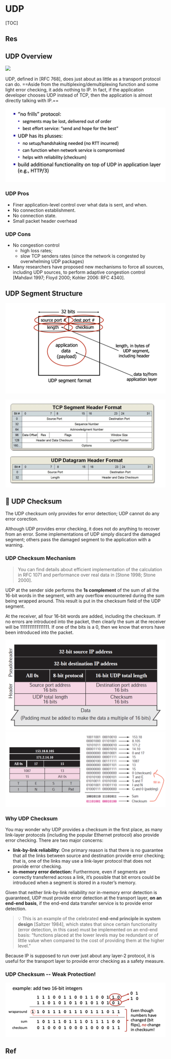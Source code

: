 # UDP

[TOC]



## Res



## UDP Overview
![](https://blog.kakaocdn.net/dn/bqIuUk/btqEh6ilDR0/NmyqCVkABw3gKsI68iYFB1/img.png)


UDP, defined in [RFC 768], does just about as little as a transport protocol can do. ==Aside from the multiplexing/demultiplexing function and some light error checking, it adds nothing to IP. In fact, if the application developer chooses UDP instead of TCP, then the application is almost directly talking with IP.==

![Screenshot 2022-11-20 at 10.21.02 AM](../../../../../../Assets/Pics/Screenshot%202022-11-20%20at%2010.21.02%20AM.png)


### UDP Pros
- Finer application-level control over what data is sent, and when.
- No connection establishment.
- No connection state.
- Small packet header overhead


### UDP Cons
- No congestion control
	- high loss rates;
	- slow TCP senders rates (since the network is congested by overwhelming UDP packages)
- Many researchers have proposed new mechanisms to force all sources, including UDP sources, to perform adaptive congestion control [Mahdavi 1997; Floyd 2000; Kohler 2006: RFC 4340].



## UDP Segment Structure
![Screenshot 2022-11-20 at 10.19.36 AM](../../../../../../Assets/Pics/Screenshot%202022-11-20%20at%2010.19.36%20AM.png)

![](../../../../../../Assets/Pics/Screenshot%202023-04-19%20at%2012.45.29%20PM.png)



## 🧾 UDP Checksum
The UDP checksum only provides for error detection; UDP cannot do any error corection.

Although UDP provides error checking, it does not do anything to recover from an error. Some implementations of UDP simply discard the damaged segment; others pass the damaged segment to the application with a warning.


### UDP Checksum Mechanism
> You can find details about efficient implementation of the calculation in RFC 1071 and performance over real data in [Stone 1998; Stone 2000].

UDP at the sender side performs the **1s complement** of the sum of all the 16-bit words in the segment, with any overflow encountered during the sum being wrapped around. This result is put in the checksum field of the UDP segment.

At the receiver, all four 16-bit words are added, including the checksum. If no errors are introduced into the packet, then clearly the sum at the receiver will be 1111111111111111. If one of the bits is a 0, then we know that errors have been introduced into the packet.

![](../../../../../../Assets/Pics/Screenshot%202023-04-14%20at%2010.54.33%20AM.png)
![](../../../../../../Assets/Pics/Screenshot%202023-04-14%20at%2010.52.00%20AM.png)


### Why UDP Checksum
You may wonder why UDP provides a checksum in the first place, as many link-layer protocols (including the popular Ethernet protocol) also provide error checking. There are two major concerns:
- **link-by-link reliability**: One primary reason is that there is no guarantee that all the links between source and destination provide error checking; that is, one of the links may use a link-layer protocol that does not provide error checking. 
- **in-memory error detection:** Furthermore, even if segments are correctly transferred across a link, it’s possible that bit errors could be introduced when a segment is stored in a router’s memory.

Given that neither link-by-link reliability nor in-memory error detection is guaranteed, UDP must provide error detection at the transport layer, **on an end-end basis**, if the end-end data transfer service is to provide error detection. 

> 💡 This is an example of the celebrated **end-end principle in system design** [Saltzer 1984], which states that since certain functionality (error detection, in this case) must be implemented on an end-end basis: “functions placed at the lower levels may be redundant or of little value when compared to the cost of providing them at the higher level.”

Because IP is supposed to run over just about any layer-2 protocol, it is useful for the transport layer to provide error checking as a safety measure. 


### UDP Checksum -- Weak Protection!
![](../../../../../../Assets/Pics/Screenshot%202023-04-14%20at%2011.47.37%20AM.png)



## Ref
[「Computer Network」 User Datagram Protocol | UDP 프로토콜]: https://dad-rock.tistory.com/268

